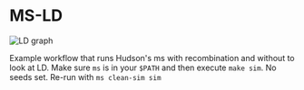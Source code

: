 # MS-LD

![LD graph](https://raw2.github.com/vsbuffalo/ms-ld/master/example.png)

Example workflow that runs Hudson's ms with recombination and without
to look at LD. Make sure `ms` is in your `$PATH` and then execute
`make sim`. No seeds set. Re-run with `ms clean-sim sim`
